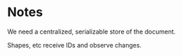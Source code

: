 # Notes

We need a centralized, serializable store of the document.

Shapes, etc receive IDs and observe changes.

